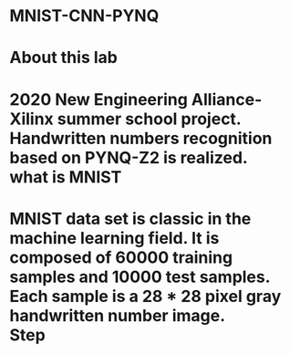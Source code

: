 # MNIST-CNN-PYNQ
About this lab
========
2020 New Engineering Alliance-Xilinx summer school project.<br>
Handwritten numbers recognition based on PYNQ-Z2 is realized.<br>
what is MNIST
=====
MNIST data set is classic in the machine learning field. It is composed of 60000 training samples and 10000 test samples. Each sample is a 28 * 28 pixel gray handwritten number image.<br> 
Step
====
